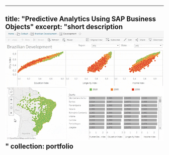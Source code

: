 ---
title: "Predictive Analytics Using SAP Business Objects"
excerpt: "short description<br/><img src='/images/dummy_viz.gif' width='600' height='350'>"
collection: portfolio
--